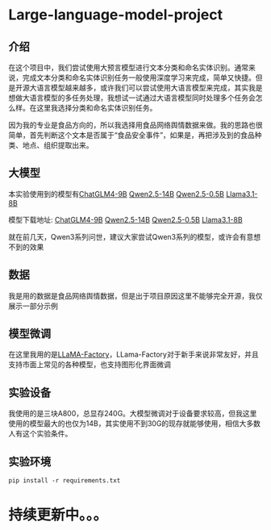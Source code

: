 # Large-language-model-project
## 介绍
在这个项目中，我们尝试使用大预言模型进行文本分类和命名实体识别。通常来说，完成文本分类和命名实体识别任务一般使用深度学习来完成，简单又快捷。但是开源大语言模型越来越多，或许我们可以尝试使用大语言模型来完成，其实我是想做大语言模型的多任务处理，我想试一试通过大语言模型同时处理多个任务会怎么样。在这里我选择分类和命名实体识别任务。  

因为我的专业是食品方向的，所以我选择用食品网络舆情数据来做。我的思路也很简单，首先判断这个文本是否属于“食品安全事件”，如果是，再把涉及到的食品种类、地点、组织提取出来。

## 大模型
本实验使用到的模型有[ChatGLM4-9B](https://github.com/THUDM/GLM-4)    [Qwen2.5-14B](https://github.com/QwenLM/Qwen3)    [Qwen2.5-0.5B](https://github.com/QwenLM/Qwen3)    [Llama3.1-8B](https://github.com/meta-llama/llama3)  

模型下载地址: [ChatGLM4-9B](https://huggingface.co/THUDM/glm-4-9b)    [Qwen2.5-14B](https://huggingface.co/Qwen/Qwen2.5-14B)    [Qwen2.5-0.5B](https://huggingface.co/Qwen/Qwen2.5-0.5B)    [Llama3.1-8B](https://huggingface.co/meta-llama/Llama-3.1-8B)

就在前几天，Qwen3系列问世，建议大家尝试Qwen3系列的模型，或许会有意想不到的效果

## 数据
我是用的数据是食品网络舆情数据，但是出于项目原因这里不能够完全开源，我仅展示一部分示例

## 模型微调
在这里我用的是[LLaMA-Factory](https://github.com/hiyouga/LLaMA-Factory)，LLama-Factory对于新手来说非常友好，并且支持市面上常见的各种模型，也支持图形化界面微调

## 实验设备
我使用的是三块A800，总显存240G。大模型微调对于设备要求较高，但我这里使用的模型最大的也仅为14B，其实使用不到30G的现存就能够使用，相信大多数人有这个实验条件。

## 实验环境
```
pip install -r requirements.txt
```


# 持续更新中。。。
